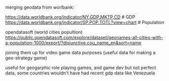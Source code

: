 

merging geodata from worlbank:

https://data.worldbank.org/indicator/NY.GDP.MKTP.CD # GDP
https://data.worldbank.org/indicator/SP.POP.TOTL?view=chart # Population


opendatasoft (world cities popultion)
https://public.opendatasoft.com/explore/dataset/geonames-all-cities-with-a-population-1000/export/?disjunctive.cou_name_en&sort=name



joining them up for video game data purposes (useful data for making a geo-strategy game)


useful for geogarphic role playing games, and game dev but not perfect data, some countries wouldn't have had recent gdp data like Venezuela






